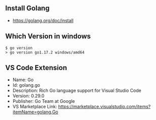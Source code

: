 ## Install Golang
- https://golang.org/doc/install

## Which Version in windows
``` 
$ go version
> go version go1.17.2 windows/amd64
```

## VS Code Extension
- Name: Go
- Id: golang.go
- Description: Rich Go language support for Visual Studio Code
- Version: 0.29.0
- Publisher: Go Team at Google
- VS Marketplace Link: https://marketplace.visualstudio.com/items?itemName=golang.Go
